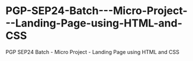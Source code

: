 # PGP-SEP24-Batch---Micro-Project---Landing-Page-using-HTML-and-CSS
PGP SEP24 Batch - Micro Project - Landing Page using HTML and CSS
